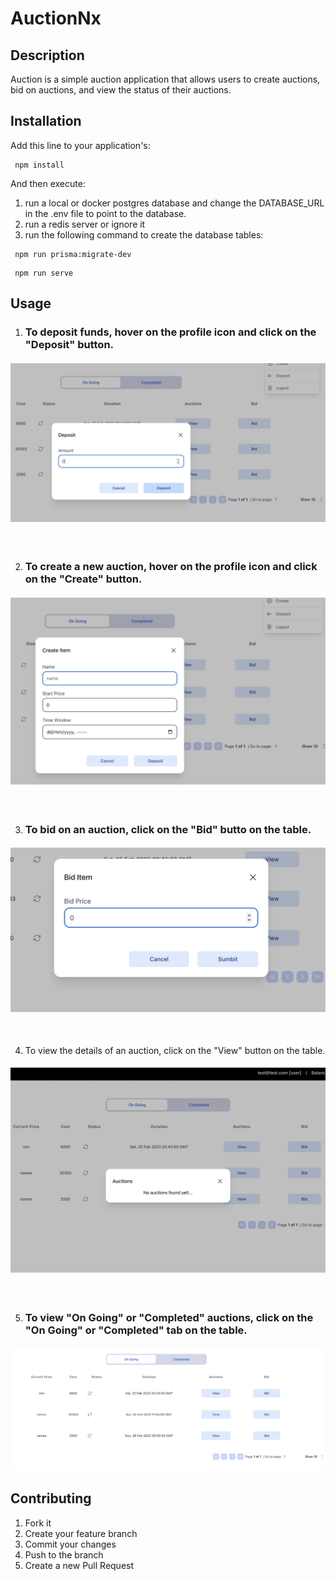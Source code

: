 # AuctionNx

## Description

Auction is a simple auction application that allows users to create auctions, bid on auctions, and view the status of their auctions.

## Installation

Add this line to your application's:

```npm
 npm install
```

And then execute:
1.  run a local or docker postgres database and change the DATABASE_URL in the .env file to point to the database.
2.  run a redis server or ignore it
3. run the following command to create the database tables:

```npm
 npm run prisma:migrate-dev
``` 

```npm
 npm run serve
```


## Usage

1. ### To deposit funds, hover on the profile icon and click on the "Deposit" button. 
#### ![deposit fund](./images/deposit-item.png)

&nbsp;

2. ### To create a new auction, hover on the profile icon and click on the "Create" button.
#### ![create item](./images/create-item.png)

&nbsp;

3. ### To bid on an auction, click on the "Bid" butto on the table.
#### ![bid item on dashboard](./images/bid-item.png)

&nbsp;

4. To view the details of an auction, click on the "View" button on the table.
#### ![view auction](./images/view-auction.png)

&nbsp;


5. ### To view "On Going" or "Completed" auctions, click on the "On Going" or "Completed" tab on the table.
#### ![dashboard](./images/dashboard.png)

## Contributing

1. Fork it 
2. Create your feature branch 
3. Commit your changes 
4. Push to the branch 
5. Create a new Pull Request


